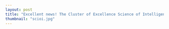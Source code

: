 ```yaml
---
layout: post
title: "Excellent news! The Cluster of Excellence Science of Intelligence will be funded!"
thumbnail: "scioi.jpg"
---
```

 
